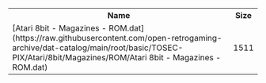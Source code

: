 <table>
<tr><th>Name</th><th>Size</th></tr>
<tr><td>[Atari 8bit - Magazines - ROM.dat](https://raw.githubusercontent.com/open-retrogaming-archive/dat-catalog/main/root/basic/TOSEC-PIX/Atari/8bit/Magazines/ROM/Atari 8bit - Magazines - ROM.dat)</td><td>1511</td></tr>
</table>

